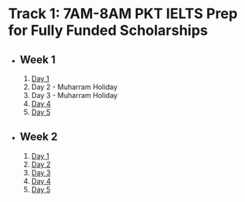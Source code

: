 # Track 1: 7AM-8AM PKT IELTS Prep for Fully Funded Scholarships

- ## Week 1

   1. [Day 1](https://www.facebook.com/iCodeguru/videos/938393287972698)
   2. Day 2 - Muharram Holiday
   3. Day 3 - Muharram Holiday
   4. [Day 4](https://www.facebook.com/iCodeguru/videos/1210809143156942)
   5. [Day 5](https://www.facebook.com/iCodeguru/videos/1162268804891079)

- ## Week 2

   1. [Day 1](https://www.facebook.com/iCodeguru/videos/1677168979489406)
   2. [Day 2](https://www.facebook.com/iCodeguru/videos/872312614800556)
   3. [Day 3](https://www.facebook.com/iCodeguru/videos/1256282902210373)
   4. [Day 4](https://www.facebook.com/iCodeguru/videos/1220399689394559)
   5. [Day 5](https://www.facebook.com/iCodeguru/videos/1007298240673926)

<!-- - ## Week 3

   1. [Day 1](https://www.facebook.com/iCodeguru/videos/1040703451000620)
   2. [Day 2](https://www.facebook.com/iCodeguru/videos/1191332968661870)
   3. [Day 3](https://www.facebook.com/iCodeguru/videos/1958391577929156)
   4. [Day 4](https://www.facebook.com/iCodeguru/videos/1043768720606088)
   5. [Day 5]() -->

<!-- - ## Week 

   1. [Day 1]()
   2. [Day 2]()
   3. [Day 3]()
   4. [Day 4]()
   5. [Day 5]() -->